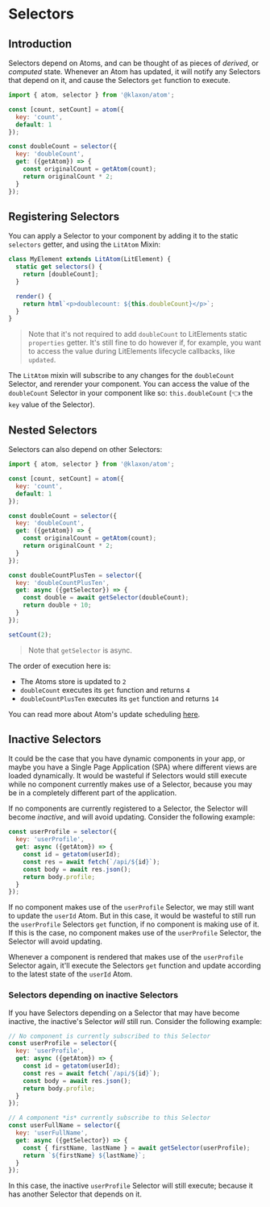 # Selectors

## Introduction

Selectors depend on Atoms, and can be thought of as pieces of _derived_, or _computed_ state. Whenever an Atom has updated, it will notify any Selectors that depend on it, and cause the Selectors `get` function to execute.

```js
import { atom, selector } from '@klaxon/atom';

const [count, setCount] = atom({
  key: 'count',
  default: 1
});

const doubleCount = selector({
  key: 'doubleCount',
  get: ({getAtom}) => {
    const originalCount = getAtom(count);
    return originalCount * 2;
  }
});
```

## Registering Selectors

You can apply a Selector to your component by adding it to the static `selectors` getter, and using the `LitAtom` Mixin:

```js
class MyElement extends LitAtom(LitElement) {
  static get selectors() {
    return [doubleCount];
  }

  render() {
    return html`<p>doublecount: ${this.doubleCount}</p>`;
  }
}
```

> Note that it's not required to add `doubleCount` to LitElements static `properties` getter. It's still fine to do however if, for example, you want to access the value during LitElements lifecycle callbacks, like `updated`.

The `LitAtom` mixin will subscribe to any changes for the `doubleCount` Selector, and rerender your component. You can access the value of the `doubleCount` Selector in your component like so: `this.doubleCount` (👈 the `key` value of the Selector).

## Nested Selectors

Selectors can also depend on other Selectors:

```js
import { atom, selector } from '@klaxon/atom';

const [count, setCount] = atom({
  key: 'count',
  default: 1
});

const doubleCount = selector({
  key: 'doubleCount',
  get: ({getAtom}) => {
    const originalCount = getAtom(count);
    return originalCount * 2;
  }
});

const doubleCountPlusTen = selector({
  key: 'doubleCountPlusTen',
  get: async ({getSelector}) => {
    const double = await getSelector(doubleCount);
    return double + 10;
  }
});

setCount(2);
```

> Note that `getSelector` is async.

The order of execution here is:
- The Atoms store is updated to `2`
- `doubleCount` executes its `get` function and returns `4`
- `doubleCountPlusTen` executes its `get` function and returns `14`

You can read more about Atom's update scheduling [here](../faq/#update-timing).

## Inactive Selectors

It could be the case that you have dynamic components in your app, or maybe you have a Single Page Application (SPA) where different views are loaded dynamically. It would be wasteful if Selectors would still execute while no component currently makes use of a Selector, because you may be in a completely different part of the application.

If no components are currently registered to a Selector, the Selector will become _inactive_, and will avoid updating. Consider the following example:

```js
const userProfile = selector({
  key: 'userProfile',
  get: async ({getAtom}) => {
    const id = getatom(userId);
    const res = await fetch(`/api/${id}`);
    const body = await res.json();
    return body.profile;
  }
});
```

If no component makes use of the `userProfile` Selector, we may still want to update the `userId` Atom. But in this case, it would be wasteful to still run the `userProfile` Selectors `get` function, if no component is making use of it. If this is the case, no component makes use of the `userProfile` Selector, the Selector will avoid updating.

Whenever a component is rendered that makes use of the `userProfile` Selector again, it'll execute the Selectors `get` function and update according to the latest state of the `userId` Atom.

### Selectors depending on inactive Selectors

If you have Selectors depending on a Selector that may have become inactive, the inactive's Selector _will_ still run. Consider the following example:

```js
// No component is currently subscribed to this Selector
const userProfile = selector({
  key: 'userProfile',
  get: async ({getAtom}) => {
    const id = getatom(userId);
    const res = await fetch(`/api/${id}`);
    const body = await res.json();
    return body.profile;
  }
});

// A component *is* currently subscribe to this Selector
const userFullName = selector({
  key: 'userFullName',
  get: async ({getSelector}) => {
    const { firstName, lastName } = await getSelector(userProfile);
    return `${firstName} ${lastName}`;
  }
});
```

In this case, the inactive `userProfile` Selector will still execute; because it has another Selector that depends on it.